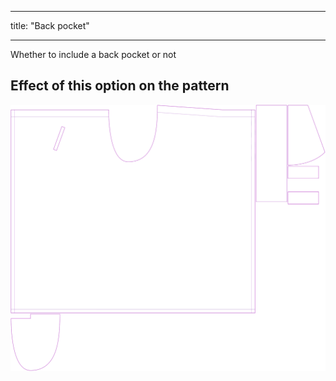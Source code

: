 ***

title: "Back pocket"

***

Whether to include a back pocket or not

## Effect of this option on the pattern

![This image shows the effect of this option by superimposing several variants that have a different value for this option](waralee_backpocket_sample.svg "Effect of this option on the pattern")
